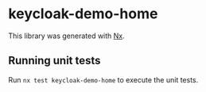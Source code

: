 # keycloak-demo-home

This library was generated with [Nx](https://nx.dev).

## Running unit tests

Run `nx test keycloak-demo-home` to execute the unit tests.

